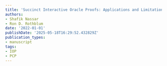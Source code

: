 ```yaml
---
title: 'Succinct Interactive Oracle Proofs: Applications and Limitations'
authors:
- Shafik Nassar
- Ron D. Rothblum
date: '2022-01-01'
publishDate: '2025-05-18T16:29:52.432829Z'
publication_types:
- manuscript
tags:
- IOP
- PCP
---
```

